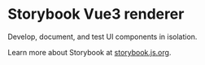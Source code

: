 # Storybook Vue3 renderer

Develop, document, and test UI components in isolation.

Learn more about Storybook at [storybook.js.org](https://storybook.js.org/?ref=readme).
